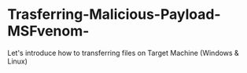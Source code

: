 # Trasferring-Malicious-Payload-MSFvenom-
Let's introduce how to transferring files on Target Machine (Windows &amp; Linux)
